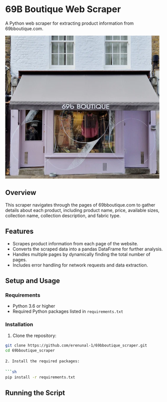 # 69B Boutique Web Scraper

A Python web scraper for extracting product information from 69bboutique.com.

![69B Boutique](69bboutique.png)

## Overview

This scraper navigates through the pages of 69bboutique.com to gather details about each product, including product name, price, available sizes, collection name, collection description, and fabric type.

## Features

- Scrapes product information from each page of the website.
- Converts the scraped data into a pandas DataFrame for further analysis.
- Handles multiple pages by dynamically finding the total number of pages.
- Includes error handling for network requests and data extraction.

## Setup and Usage

### Requirements
- Python 3.6 or higher
- Required Python packages listed in `requirements.txt`

### Installation

1. Clone the repository:

```sh
git clone https://github.com/erenunal-1/69bboutique_scraper.git
cd 69bboutique_scraper

2. Install the required packages:

```sh
pip install -r requirements.txt
```

## Running the Script
